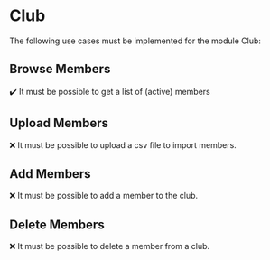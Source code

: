 Club
====

The following use cases must be implemented for the module Club:

Browse Members
--------------
:heavy_check_mark: It must be possible to get a list of (active) members

Upload Members
--------------
:x: It must be possible to upload a csv file to import members.

Add Members
-----------
:x: It must be possible to add a member to the club.

Delete Members
--------------
:x: It must be possible to delete a member from a club.
